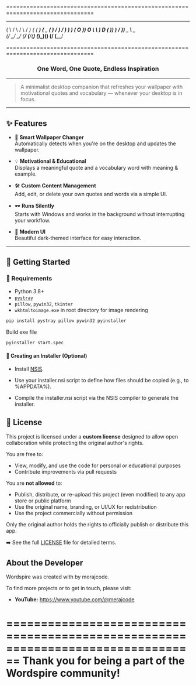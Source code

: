 ================================================================================
 _      __   __   ____    ____   ____    ____   ____    ____   ____
( \    /  \ /  \ / ___)  (    \( ___)  (  _ \( ___)  / ___) / ___)
 ) )  (  O ))  O \\___ \   ) D ( )__)    )   / )__)   \___ \ \___ \
(_/    \__/ \__/ (____/  (____/(____)  (_)\_)(____)  (____/ (____/

================================================================================

<h3 align="center">One Word, One Quote, Endless Inspiration</h3>

---

> A minimalist desktop companion that refreshes your wallpaper with motivational quotes and vocabulary — whenever your desktop is in focus.

---

## ✨ Features

- 🎯 **Smart Wallpaper Changer**  
  Automatically detects when you're on the desktop and updates the wallpaper.

- 💡 **Motivational & Educational**  
  Displays a meaningful quote and a vocabulary word with meaning & example.

- 🛠️ **Custom Content Management**  
  Add, edit, or delete your own quotes and words via a simple UI.

- 🕶️ **Runs Silently**  
  Starts with Windows and works in the background without interrupting your workflow.

- 🌙 **Modern UI**  
  Beautiful dark-themed interface for easy interaction.

---

## 🚀 Getting Started

### 🧩 Requirements

- Python 3.8+
- [`pystray`](https://pypi.org/project/pystray/)
- `pillow`, `pywin32`, `tkinter`
- `wkhtmltoimage.exe` in root directory for image rendering

```bash
pip install pystray pillow pywin32 pyinstaller
```
Build exe file
```bash
pyinstaller start.spec
```
#### 🧰 Creating an Installer (Optional)
- Install [NSIS](https://nsis.sourceforge.io/Download).
- Use your installer.nsi script to define how files should be copied (e.g., to %APPDATA%).

- Compile the installer.nsi script via the NSIS compiler to generate the installer.


## 📌 License

This project is licensed under a **custom license** designed to allow open collaboration while protecting the original author's rights.

You are free to:
- View, modify, and use the code for personal or educational purposes
- Contribute improvements via pull requests

You are **not allowed** to:
- Publish, distribute, or re-upload this project (even modified) to any app store or public platform
- Use the original name, branding, or UI/UX for redistribution
- Use the project commercially without permission

Only the original author holds the rights to officially publish or distribute this app.

➡️ See the full [LICENSE](./LICENSE) file for detailed terms.


 About the Developer 
--------------------------------------------------------------------------------

Wordspire was created with by merajcode.

To find more projects or to get in touch, please visit:

-   **YouTube:** https://www.youtube.com/@merajcode

================================================================================
          Thank you for being a part of the Wordspire community!
================================================================================
